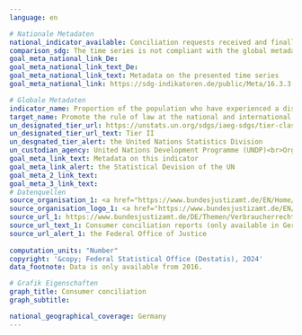 ```yaml
---
language: en    

# Nationale Metadaten    
national_indicator_available: Conciliation requests received and finally processed    
comparison_sdg: The time series is not compliant with the global metadata, but provides additional information.    
goal_meta_national_link_De: 
goal_meta_national_link_text_De: 
goal_meta_national_link_text: Metadata on the presented time series
goal_meta_national_link: https://sdg-indikatoren.de/public/Meta/16.3.3.pdf    

# Globale Metadaten    
indicator_name: Proportion of the population who have experienced a dispute in the past two years and who accessed a formal or informal dispute resolution mechanism, by type of mechanism    
target_name: Promote the rule of law at the national and international levels and ensure equal access to justice for all    
un_designated_tier_url: https://unstats.un.org/sdgs/iaeg-sdgs/tier-classification/    
un_designated_tier_url_text: Tier II    
un_desgnated_tier_alert: the United Nations Statistics Division    
un_custodian_agency: United Nations Development Programme (UNDP)<br>Organization for Economic Cooperation and Development (OECD)<br>United Nations on Drugs and Crime (UNODC)    
goal_meta_link_text: Metadata on this indicator    
goal_meta_link_alert: the Statistical Devision of the UN    
goal_meta_2_link_text:     
goal_meta_3_link_text:         
# Datenquellen
source_organisation_1: <a href="https://www.bundesjustizamt.de/EN/Home/Home_node.html" target="_blank" onclick="return confirm_alert('the Federal Office of Justice','En');"> Federal Office of Justice </a>
source_organisation_logo_1: <a href="https://www.bundesjustizamt.de/EN/Home/Home_node.html" target="_blank" onclick="return confirm_alert('the Federal Office of Justice','En');"><img src="https://sdg-indikatoren.de/public/OrgImgEn/bafj.png" alt="Logo bafj" style="height:60px; width:148px"/></a>
source_url_1: https://www.bundesjustizamt.de/DE/Themen/Verbraucherrechte/Verbraucherstreitbeilegung/Verbraucherschlichtungsberichte/Verbraucherschlichtungsberichte_node.html
source_url_text_1: Consumer conciliation reports (only available in German)
source_url_alert_1: the Federal Office of Justice
    
computation_units: "Number"    
copyright: '&copy; Federal Statistical Office (Destatis), 2024'    
data_footnote: Data is only available from 2016.    

# Grafik Eigenschaften    
graph_title: Consumer conciliation
graph_subtitle:     

national_geographical_coverage: Germany    
---
```


<span></span>